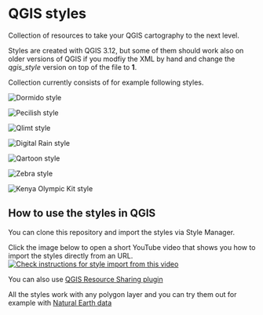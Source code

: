 # QGIS styles
Collection of resources to take your QGIS cartography to the next level.

Styles are created with QGIS 3.12, but some of them should work also on older versions of QGIS if you modfiy the XML by hand and change the *qgis_style* version on top of the file to **1**. 

Collection currently consists of for example following styles.

![Dormido style](https://github.com/tjukanovt/qgis_styles/blob/master/sample_images/dormido1.png)

![Pecilish style](https://github.com/tjukanovt/qgis_styles/blob/master/sample_images/pencilish_fi.png)

![Qlimt style](https://github.com/tjukanovt/qgis_styles/blob/master/sample_images/qlimt_world.png)

![Digital Rain style](https://github.com/tjukanovt/qgis_styles/blob/master/sample_images/digital_rain.png)

![Qartoon style](https://github.com/tjukanovt/qgis_styles/blob/master/sample_images/qartoon_usa.png)

![Zebra style](https://github.com/tjukanovt/qgis_styles/blob/master/sample_images/zebra.png)

![Kenya Olympic Kit style](https://github.com/tjukanovt/qgis_styles/blob/master/sample_images/kenya_kit.png)


## How to use the styles in QGIS

You can clone this repository and import the styles via Style Manager.

Click the image below to open a short YouTube video that shows you how to import the styles directly from an URL.
[![Check instructions for style import from this video](http://i3.ytimg.com/vi/zZW97unRBRw/maxresdefault.jpg)](https://www.youtube.com/watch?v=zZW97unRBRw)

You can also use [QGIS Resource Sharing plugin](http://qgis-contribution.github.io/QGIS-ResourceSharing/author/repository-structure.html)

All the styles work with any polygon layer and you can try them out for example with [Natural Earth data](https://www.naturalearthdata.com/)

